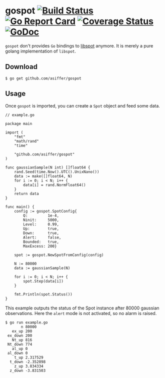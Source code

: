 # gospot [![Build Status](https://travis-ci.com/asiffer/gospot.svg?branch=master)](https://travis-ci.com/asiffer/gospot) [![Go Report Card](https://goreportcard.com/badge/github.com/asiffer/gospot)](https://goreportcard.com/report/github.com/asiffer/gospot) [![Coverage Status](https://codecov.io/github/asiffer/gospot/coverage.svg?branch=master)](https://codecov.io/github/asiffer/gospot?branch=master) [![GoDoc](https://godoc.org/github.com/asiffer/gospot?status.svg)](https://godoc.org/github.com/asiffer/gospot) 

`gospot` don't provides `Go` bindings to [libspot](https://asiffer.github.io/libspot/) anymore. It is merely a pure golang implementation of `libspot`.


## Download

```shell
$ go get github.com/asiffer/gospot
```

## Usage

Once `gospot` is imported, you can create a `Spot` object and feed some data.

```golang
// example.go

package main

import (
    "fmt"
    "math/rand"
    "time"

    "github.com/asiffer/gospot"
)

func gaussianSample(N int) []float64 {
	rand.Seed(time.Now().UTC().UnixNano())
	data := make([]float64, N)
	for i := 0; i < N; i++ {
		data[i] = rand.NormFloat64()
	}
	return data
}

func main() {
    config := gospot.SpotConfig{
		Q:         1e-4,
		Ninit:     5000,
		Level:     0.99,
		Up:        true,
		Down:      true,
		Alert:     false,
		Bounded:   true,
		MaxExcess: 200}

    spot := gospot.NewSpotFromConfig(config)
    
    N := 80000
    data := gaussianSample(N)

    for i := 0; i < N; i++ {
	    spot.Step(data[i])
    }
    
    fmt.Println(spot.Status())
}
```


This example outputs the status of the Spot instance after 80000 gaussian observations. Here the `alert` mode is not activated, so no alarm is raised.

```shell
$ go run example.go
       n 80000
   ex_up 200
 ex_down 200
   Nt_up 816
 Nt_down 774
   al_up 0
 al_down 0
    t_up 2.317529
  t_down -2.352898
    z_up 3.834334
  z_down -3.831503

```